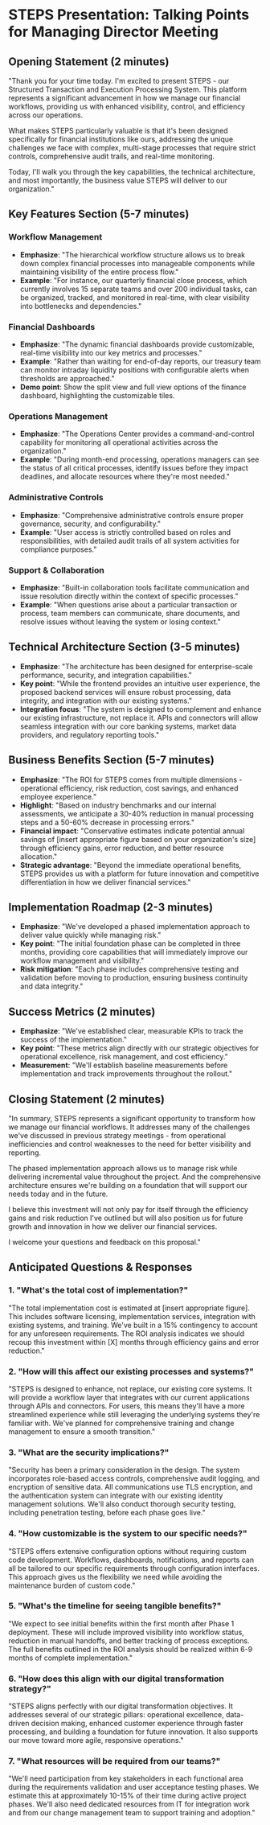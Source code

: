 # STEPS Presentation: Talking Points for Managing Director Meeting

## Opening Statement (2 minutes)

"Thank you for your time today. I'm excited to present STEPS - our Structured Transaction and Execution Processing System. This platform represents a significant advancement in how we manage our financial workflows, providing us with enhanced visibility, control, and efficiency across our operations.

What makes STEPS particularly valuable is that it's been designed specifically for financial institutions like ours, addressing the unique challenges we face with complex, multi-stage processes that require strict controls, comprehensive audit trails, and real-time monitoring.

Today, I'll walk you through the key capabilities, the technical architecture, and most importantly, the business value STEPS will deliver to our organization."

## Key Features Section (5-7 minutes)

### Workflow Management
- **Emphasize**: "The hierarchical workflow structure allows us to break down complex financial processes into manageable components while maintaining visibility of the entire process flow."
- **Example**: "For instance, our quarterly financial close process, which currently involves 15 separate teams and over 200 individual tasks, can be organized, tracked, and monitored in real-time, with clear visibility into bottlenecks and dependencies."

### Financial Dashboards
- **Emphasize**: "The dynamic financial dashboards provide customizable, real-time visibility into our key metrics and processes."
- **Example**: "Rather than waiting for end-of-day reports, our treasury team can monitor intraday liquidity positions with configurable alerts when thresholds are approached."
- **Demo point**: Show the split view and full view options of the finance dashboard, highlighting the customizable tiles.

### Operations Management
- **Emphasize**: "The Operations Center provides a command-and-control capability for monitoring all operational activities across the organization."
- **Example**: "During month-end processing, operations managers can see the status of all critical processes, identify issues before they impact deadlines, and allocate resources where they're most needed."

### Administrative Controls
- **Emphasize**: "Comprehensive administrative controls ensure proper governance, security, and configurability."
- **Example**: "User access is strictly controlled based on roles and responsibilities, with detailed audit trails of all system activities for compliance purposes."

### Support & Collaboration
- **Emphasize**: "Built-in collaboration tools facilitate communication and issue resolution directly within the context of specific processes."
- **Example**: "When questions arise about a particular transaction or process, team members can communicate, share documents, and resolve issues without leaving the system or losing context."

## Technical Architecture Section (3-5 minutes)

- **Emphasize**: "The architecture has been designed for enterprise-scale performance, security, and integration capabilities."
- **Key point**: "While the frontend provides an intuitive user experience, the proposed backend services will ensure robust processing, data integrity, and integration with our existing systems."
- **Integration focus**: "The system is designed to complement and enhance our existing infrastructure, not replace it. APIs and connectors will allow seamless integration with our core banking systems, market data providers, and regulatory reporting tools."

## Business Benefits Section (5-7 minutes)

- **Emphasize**: "The ROI for STEPS comes from multiple dimensions - operational efficiency, risk reduction, cost savings, and enhanced employee experience."
- **Highlight**: "Based on industry benchmarks and our internal assessments, we anticipate a 30-40% reduction in manual processing steps and a 50-60% decrease in processing errors."
- **Financial impact**: "Conservative estimates indicate potential annual savings of [insert appropriate figure based on your organization's size] through efficiency gains, error reduction, and better resource allocation."
- **Strategic advantage**: "Beyond the immediate operational benefits, STEPS provides us with a platform for future innovation and competitive differentiation in how we deliver financial services."

## Implementation Roadmap (2-3 minutes)

- **Emphasize**: "We've developed a phased implementation approach to deliver value quickly while managing risk."
- **Key point**: "The initial foundation phase can be completed in three months, providing core capabilities that will immediately improve our workflow management and visibility."
- **Risk mitigation**: "Each phase includes comprehensive testing and validation before moving to production, ensuring business continuity and data integrity."

## Success Metrics (2 minutes)

- **Emphasize**: "We've established clear, measurable KPIs to track the success of the implementation."
- **Key point**: "These metrics align directly with our strategic objectives for operational excellence, risk management, and cost efficiency."
- **Measurement**: "We'll establish baseline measurements before implementation and track improvements throughout the rollout."

## Closing Statement (2 minutes)

"In summary, STEPS represents a significant opportunity to transform how we manage our financial workflows. It addresses many of the challenges we've discussed in previous strategy meetings - from operational inefficiencies and control weaknesses to the need for better visibility and reporting.

The phased implementation approach allows us to manage risk while delivering incremental value throughout the project. And the comprehensive architecture ensures we're building on a foundation that will support our needs today and in the future.

I believe this investment will not only pay for itself through the efficiency gains and risk reduction I've outlined but will also position us for future growth and innovation in how we deliver our financial services.

I welcome your questions and feedback on this proposal."

## Anticipated Questions & Responses

### 1. "What's the total cost of implementation?"

"The total implementation cost is estimated at [insert appropriate figure]. This includes software licensing, implementation services, integration with existing systems, and training. We've built in a 15% contingency to account for any unforeseen requirements. The ROI analysis indicates we should recoup this investment within [X] months through efficiency gains and error reduction."

### 2. "How will this affect our existing processes and systems?"

"STEPS is designed to enhance, not replace, our existing core systems. It will provide a workflow layer that integrates with our current applications through APIs and connectors. For users, this means they'll have a more streamlined experience while still leveraging the underlying systems they're familiar with. We've planned for comprehensive training and change management to ensure a smooth transition."

### 3. "What are the security implications?"

"Security has been a primary consideration in the design. The system incorporates role-based access controls, comprehensive audit logging, and encryption of sensitive data. All communications use TLS encryption, and the authentication system can integrate with our existing identity management solutions. We'll also conduct thorough security testing, including penetration testing, before each phase goes live."

### 4. "How customizable is the system to our specific needs?"

"STEPS offers extensive configuration options without requiring custom code development. Workflows, dashboards, notifications, and reports can all be tailored to our specific requirements through configuration interfaces. This approach gives us the flexibility we need while avoiding the maintenance burden of custom code."

### 5. "What's the timeline for seeing tangible benefits?"

"We expect to see initial benefits within the first month after Phase 1 deployment. These will include improved visibility into workflow status, reduction in manual handoffs, and better tracking of process exceptions. The full benefits outlined in the ROI analysis should be realized within 6-9 months of complete implementation."

### 6. "How does this align with our digital transformation strategy?"

"STEPS aligns perfectly with our digital transformation objectives. It addresses several of our strategic pillars: operational excellence, data-driven decision making, enhanced customer experience through faster processing, and building a foundation for future innovation. It also supports our move toward more agile, responsive operations."

### 7. "What resources will be required from our teams?"

"We'll need participation from key stakeholders in each functional area during the requirements validation and user acceptance testing phases. We estimate this at approximately 10-15% of their time during active project phases. We'll also need dedicated resources from IT for integration work and from our change management team to support training and adoption."